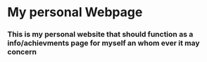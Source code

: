 # My personal Webpage

### This is my personal website that should function as a info/achievments page for myself an whom ever it may concern 